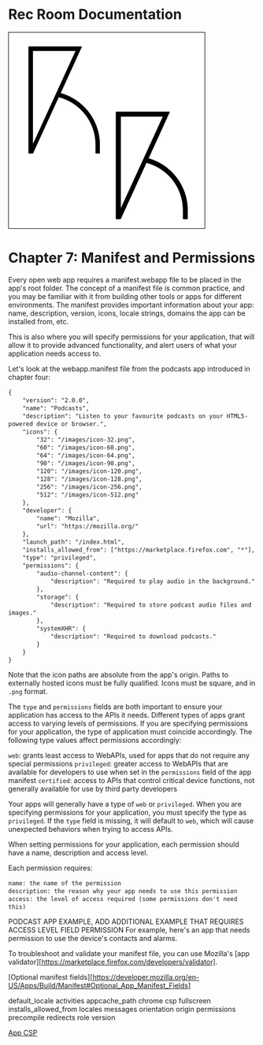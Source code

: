 # Rec Room Documentation

![Rec Room logo](images/recroom-logo.jpg?raw=true)


# Chapter 7: Manifest and Permissions

Every open web app requires a manifest.webapp file to be placed in the app's root folder. The concept of a manifest file is common practice, and you may be familiar with it from building other tools or apps for different environments. The manifest provides important information about your app: name, description, version, icons, locale strings, domains the app can be installed from, etc.

This is also where you will specify permissions for your application, that will allow it to provide advanced functionality, and alert users of what your application needs access to.

Let's look at the webapp.manifest file from the podcasts app introduced in chapter four:

```
{
    "version": "2.0.0",
    "name": "Podcasts",
    "description": "Listen to your favourite podcasts on your HTML5-powered device or browser.",
    "icons": {
        "32": "/images/icon-32.png",
        "60": "/images/icon-60.png",
        "64": "/images/icon-64.png",
        "90": "/images/icon-90.png",
        "120": "/images/icon-120.png",
        "128": "/images/icon-128.png",
        "256": "/images/icon-256.png",
        "512": "/images/icon-512.png"
    },
    "developer": {
        "name": "Mozilla",
        "url": "https://mozilla.org/"
    },
    "launch_path": "/index.html",
    "installs_allowed_from": ["https://marketplace.firefox.com", "*"],
    "type": "privileged",
    "permissions": {
        "audio-channel-content": {
            "description": "Required to play audio in the background."
        },
        "storage": {
            "description": "Required to store podcast audio files and images."
        },
        "systemXHR": {
            "description": "Required to download podcasts."
        }
    }
}
```

Note that the icon paths are absolute from the app's origin. Paths to externally hosted icons must be fully qualified. Icons must be square, and in `.png` format.

The `type` and `permissions` fields are both important to ensure your application has access to the APIs it needs. Different types of apps grant access to varying levels of permissions. If you are specifying permissions for your application, the type of application must coincide accordingly. The following type values affect permissions accordingly:

`web`: grants least access to WebAPIs, used for apps that do not require any special permissions
`privileged`: greater access to WebAPIs that are available for developers to use when set in the `permissions` field of the app manifest
`certified`: access to APIs that control critical device functions, not generally available for use by third party developers

Your apps will generally have a type of `web` or `privileged`. When you are specifying permissions for your application, you must specify the type as `privileged`. If the `type` field is missing, it will default to `web`, which will cause unexpected behaviors when trying to access APIs.

When setting permissions for your application, each permission should have a name, description and access level.

Each permission requires:

    name: the name of the permission
    description: the reason why your app needs to use this permission
    access: the level of access required (some permissions don't need this)


PODCAST APP EXAMPLE, ADD ADDITIONAL EXAMPLE THAT REQUIRES ACCESS LEVEL FIELD PERMISSION
For example, here's an app that needs permission to use the device's contacts and alarms.

<!-- "permissions": {
  "contacts": {
    "description": "Required for autocompletion in the share screen",
    "access": "readcreate"
    },
  "alarms": {
    "description": "Required to schedule notifications"
  }
} -->



To troubleshoot and validate your manifest file, you can use Mozilla's [app validator][https://marketplace.firefox.com/developers/validator].

[Optional manifest fields][https://developer.mozilla.org/en-US/Apps/Build/Manifest#Optional_App_Manifest_Fields]


default_locale
activities
appcache_path
chrome
csp
fullscreen
installs_allowed_from
locales
messages
orientation
origin
permissions
precompile
redirects
role
version

[App CSP](https://developer.mozilla.org/en-US/Apps/CSP)